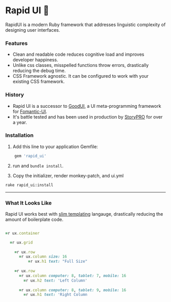 # Rapid UI 🥋
RapidUI is a modern Ruby framework that addresses linguistic complexity of designing user interfaces.


### Features
- Clean and readable code reduces cognitive load and improves developer happiness.
- Unlike css classes, misspelled functions throw errors, drastically reducing the debug time.
- CSS Framework agnostic. It can be configured to work with your existing CSS framework.

### History
- Rapid UI is a successor to [GoodUI](https://github.com/realstorypro/good-ui), a UI meta-programming framework for [Fomantic-UI](https://fomantic-ui.com/).
- It's battle tested and has been used in production by [StoryPRO](https://www.storypro.io) for over a year.
 
### Installation
1. Add this line to your application Gemfile:

```ruby
    gem 'rapid_ui'
```

2. run and `bundle install`.


3. Copy the initializer, render monkey-patch, and ui.yml

```bash
rake rapid_ui:install
```

----

### What It Looks Like
Rapid UI works best with [slim templating](https://github.com/slim-template/slim-rails) langauge, drastically reducing
the amount of boilerplate code.

```ruby

=r ux.container

  =r ux.grid
  
    =r ux.row
      =r ux.column size: 16
          =r ux.h1 text: "Full Size"
          
    =r ux.row
      =r ux.column computer: 8, tablet: 7, mobile: 16
        =r ux.h2 text: 'Left Column'
        
      =r ux.column computer: 8, tablet: 9, mobile: 16
        =r ux.h1 text: 'Right Column
```

